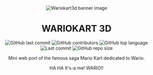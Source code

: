 <div align="center"><a name="readme-top"></a>
  
  <img alt="Wariokart3d banner image" src="https://github.com/user-attachments/assets/08870a47-77e6-444f-9a02-0b586039a70d">


# WARIOKART 3D
  
  ![GitHub last commit](https://img.shields.io/github/last-commit/franlo42/wariokart3d?logo=mongodb&color=fdd50b)
  ![GitHub contributors](https://img.shields.io/github/contributors/franlo42/wariokart3d?logo=draugiemdotlv&color=78226d)
  ![GitHub top language](https://img.shields.io/github/languages/top/franlo42/wariokart3d?logo=academia&color=fdd50b)
  ![Last commit](https://img.shields.io/github/last-commit/franlo42/wariokart3d?logo=n8n&logoColor=%2320BEFF&color=78226d)
  ![GitHub repo size](https://img.shields.io/github/repo-size/franlo42/wariokart3d?logo=transmission&color=fdd50b)

Mini web port of the famous saga Mario Kart dedicated to Wario.

HA HA It's-a me! WARIO!!
</div>
